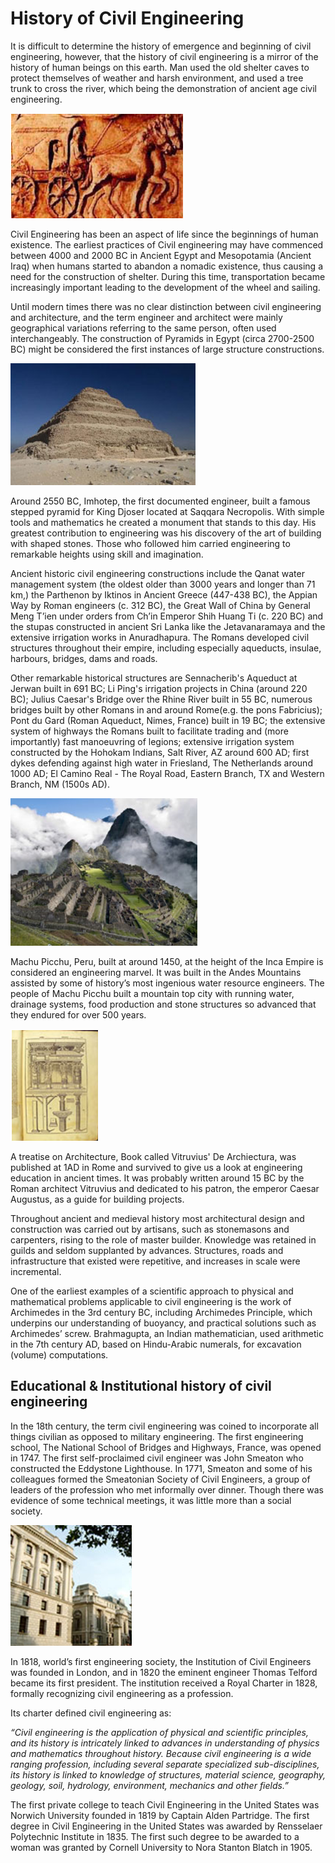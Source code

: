 # History of Civil Engineering

It is difficult to determine the history of emergence and beginning of civil engineering, however, that the history of civil engineering is a mirror of the history of human beings on this earth. Man used the old shelter caves to protect themselves of weather and harsh environment, and used a tree trunk to cross the river, which being the demonstration of ancient age civil engineering.

![2.1](Images/2.1.png)


Civil Engineering has been an aspect of life since the beginnings of human existence. The earliest practices of Civil engineering may have commenced between 4000 and 2000 BC in Ancient Egypt and Mesopotamia (Ancient Iraq) when humans started to abandon a nomadic existence, thus causing a need for the construction of shelter. During this time, transportation became increasingly important leading to the development of the wheel and sailing.  

Until modern times there was no clear distinction between civil engineering and architecture, and the term engineer and architect were mainly geographical variations referring to the same person, often used interchangeably. The construction of Pyramids in Egypt (circa 2700-2500 BC) might be considered the first instances of large structure constructions.  

![2.2](Images/2.2.png)

Around 2550 BC, Imhotep, the first documented engineer, built a famous stepped pyramid for King Djoser located at Saqqara Necropolis. With simple tools and mathematics he created a monument that stands to this day. His greatest contribution to engineering was his discovery of the art of building with shaped stones. Those who followed him carried engineering to remarkable heights using skill and imagination.  

Ancient historic civil engineering constructions include the Qanat water management system (the oldest older than 3000 years and longer than 71 km,) the Parthenon by Iktinos in Ancient Greece (447-438 BC), the Appian Way by Roman engineers (c. 312 BC), the Great Wall of China by General Meng T’ien under orders from Ch’in Emperor Shih Huang Ti (c. 220 BC) and the stupas constructed in ancient Sri Lanka like the Jetavanaramaya and the extensive irrigation works in Anuradhapura. The Romans developed civil structures throughout their empire, including especially aqueducts, insulae, harbours, bridges, dams and roads.

Other remarkable historical structures are Sennacherib's Aqueduct at Jerwan built in 691 BC; Li Ping's irrigation projects in China (around 220 BC); Julius Caesar's Bridge over the Rhine River built in 55 BC, numerous bridges built by other Romans in and around Rome(e.g. the pons Fabricius); Pont du Gard (Roman Aqueduct, Nimes, France) built in 19 BC; the extensive system of highways the Romans built to facilitate trading and (more importantly) fast manoeuvring of legions; extensive irrigation system constructed by the Hohokam Indians, Salt River, AZ around 600 AD; first dykes defending against high water in Friesland, The Netherlands around 1000 AD; El Camino Real - The Royal Road, Eastern Branch, TX and Western Branch, NM (1500s AD).  

![2.3](Images/2.3.png)

Machu Picchu, Peru, built at around 1450, at the height of the Inca Empire is considered an engineering marvel. It was built in the Andes Mountains assisted by some of history’s most ingenious water resource engineers. The people of Machu Picchu built a mountain top city with running water, drainage systems, food production and stone structures so advanced that they endured for over 500 years.  

![2.4](Images/2.4.png)

A treatise on Architecture, Book called Vitruvius' De Archiectura, was published at 1AD in Rome and survived to give us a look at engineering education in ancient times. It was probably written around 15 BC by the Roman architect Vitruvius and dedicated to his patron, the emperor Caesar Augustus, as a guide for building projects.  

Throughout ancient and medieval history most architectural design and construction was carried out by artisans, such as stonemasons and carpenters, rising to the role of master builder. Knowledge was retained in guilds and seldom supplanted by advances. Structures, roads and infrastructure that existed were repetitive, and increases in scale were incremental.  

One of the earliest examples of a scientific approach to physical and mathematical problems applicable to civil engineering is the work of Archimedes in the 3rd century BC, including Archimedes Principle, which underpins our understanding of buoyancy, and practical solutions such as Archimedes’ screw. Brahmagupta, an Indian mathematician, used arithmetic in the 7th century AD, based on Hindu-Arabic numerals, for excavation (volume) computations.  

## Educational & Institutional history of civil engineering

In the 18th century, the term civil engineering was coined to incorporate all things civilian as opposed to military engineering. The first engineering school, The National School of Bridges and Highways, France, was opened in 1747. The first self-proclaimed civil engineer was John Smeaton who constructed the Eddystone Lighthouse. In 1771, Smeaton and some of his colleagues formed the Smeatonian Society of Civil Engineers, a group of leaders of the profession who met informally over dinner. Though there was evidence of some technical meetings, it was little more than a social society.   

![2.5](Images/2.5.png) 

In 1818, world’s first engineering society, the Institution of Civil Engineers was founded in London, and in 1820 the eminent engineer Thomas Telford became its first president. The institution received a Royal Charter in 1828, formally recognizing civil engineering as a profession.   

Its charter defined civil engineering as:  

_“Civil engineering is the application of physical and scientific principles, and its history is intricately linked to advances in understanding of physics and mathematics throughout history. Because civil engineering is a wide ranging profession, including several separate specialized sub-disciplines, its history is linked to knowledge of structures, material science, geography, geology, soil, hydrology, environment, mechanics and other fields.”_  

The first private college to teach Civil Engineering in the United States was Norwich University founded in 1819 by Captain Alden Partridge. The first degree in Civil Engineering in the United States was awarded by Rensselaer Polytechnic Institute in 1835. The first such degree to be awarded to a woman was granted by Cornell University to Nora Stanton Blatch in 1905.
